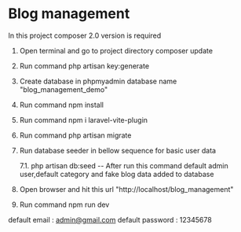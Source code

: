 # Blog management
In this project composer 2.0 version is required

1. Open terminal and go to project directory
	composer update

2. Run command php artisan key:generate

3. Create database in phpmyadmin database name "blog_management_demo"

4. Run command npm install

5. Run command npm i laravel-vite-plugin

6. Run command php artisan migrate

7. Run database seeder in bellow sequence for basic user data

	7.1. php artisan db:seed
    -- After run this command default admin user,default category and fake blog data added to database

8. Open browser and hit this url "http://localhost/blog_management"	

9. Run command npm run dev

default email    : admin@gmail.com
default password : 12345678


